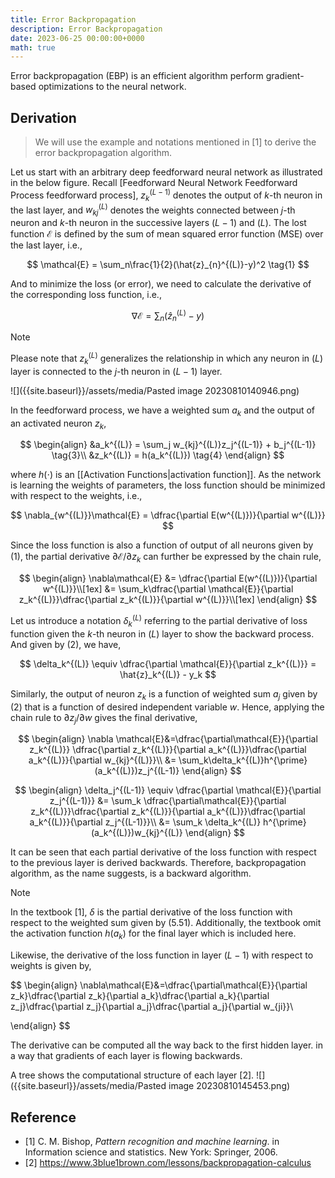 ```yaml
---
title: Error Backpropagation
description: Error Backpropagation
date: 2023-06-25 00:00:00+0000
math: true
---
```


Error backpropagation (EBP) is an efficient algorithm perform gradient-based optimizations to the neural network.

## Derivation

> We will use the example and notations mentioned in [1] to derive the error backpropagation algorithm.

Let us start with an arbitrary deep feedforward neural network as illustrated in the below figure. Recall [Feedforward Neural Network Feedforward Process feedforward process], $z_k^{(L-1)}$ denotes the output of $k\text{-th}$ neuron in the last layer, and $w_{kj}^{(L)}$ denotes the weights connected between $j\text{-th}$ neuron and $k\text{-th}$ neuron in the successive layers $(L-1)$ and $(L)$. The lost function $\mathcal{E}$ is defined by the sum of mean squared error function (MSE) over the last layer, i.e.,

$$
\mathcal{E} = \sum_n\frac{1}{2}(\hat{z}_{n}^{(L)}-y)^2 \tag{1}
$$

And to minimize the loss (or error), we need to calculate the derivative of the corresponding loss function, i.e.,


$$
\nabla \mathcal{E} = \sum_n(\hat{z}_{n}^{(L)} - y) \tag{2}
$$

> [!note]
> Please note that $z_k^{(L)}$ generalizes the relationship in which any neuron in $(L)$ layer is connected to the $j\text{-th}$ neuron in $(L-1)$ layer.

![]({{site.baseurl}}/assets/media/Pasted image 20230810140946.png)

In the feedforward process, we have a weighted sum $a_k$ and the output of an activated neuron $z_k$,


$$
\begin{align}
&a_k^{(L)} = \sum_j w_{kj}^{(L)}z_j^{(L-1)} + b_j^{(L-1)} \tag{3}\\
&z_k^{(L)} = h(a_k^{(L)}) \tag{4}
\end{align}
$$


where $h(\cdot)$ is an [[Activation Functions|activation function]]. As the network is learning the weights of parameters, the loss function should be minimized with respect to the weights, i.e.,


$$
\nabla_{w^{(L)}}\mathcal{E} = \dfrac{\partial E(w^{(L)})}{\partial w^{(L)}}
$$


Since the loss function is also a function of output of all neurons given by $(1)$, the partial derivative $\partial \mathcal{E}/\partial z_k$ can further be expressed by the chain rule,


$$
\begin{align}
\nabla\mathcal{E} &= \dfrac{\partial E(w^{(L)})}{\partial w^{(L)}}\\[1ex]
&= \sum_k\dfrac{\partial \mathcal{E}}{\partial z_k^{(L)}}\dfrac{\partial z_k^{(L)}}{\partial w^{(L)}}\\[1ex]
\end{align}
$$


Let us introduce a notation $\delta_k^{(L)}$ referring to the partial derivative of loss function given the $k\text{-th}$ neuron in $(L)$ layer to show the backward process. And given by $(2)$, we have,


$$
\delta_k^{(L)} \equiv \dfrac{\partial \mathcal{E}}{\partial z_k^{(L)}} = \hat{z}_k^{(L)} - y_k
$$


Similarly, the output of neuron $z_k$ is a function of weighted sum $a_j$ given by $(2)$ that is a function of desired independent variable $w$. Hence, applying the chain rule to $\partial z_j / \partial w$ gives the final derivative,


$$
\begin{align}
\nabla \mathcal{E}&=\dfrac{\partial\mathcal{E}}{\partial z_k^{(L)}} \dfrac{\partial z_k^{(L)}}{\partial a_k^{(L)}}\dfrac{\partial a_k^{(L)}}{\partial w_{kj}^{(L)}}\\
&= \sum_k\delta_k^{(L)}h^{\prime}(a_k^{(L)})z_j^{(L-1)}
\end{align}
$$



$$
\begin{align}
\delta_j^{(L-1)} \equiv \dfrac{\partial \mathcal{E}}{\partial z_j^{(L-1)}} &= \sum_k \dfrac{\partial\mathcal{E}}{\partial z_k^{(L)}}\dfrac{\partial z_k^{(L)}}{\partial a_k^{(L)}}\dfrac{\partial a_k^{(L)}}{\partial z_j^{(L-1)}}\\
&= \sum_k \delta_k^{(L)} h^{\prime}(a_k^{(L)})w_{kj}^{(L)}
\end{align}
$$


It can be seen that each partial derivative of the loss function with respect to the previous layer is derived backwards. Therefore, backpropagation algorithm, as the name suggests, is a backward algorithm.

> [!note]
> In the textbook [1], $\delta$ is the partial derivative of the loss function with respect to the weighted sum given by $(5.51)$. Additionally, the textbook omit the activation function $h(a_k)$ for the final layer which is included here.

Likewise, the derivative of the loss function in layer $(L-1)$ with respect to weights is given by,


$$
\begin{align}
\nabla\mathcal{E}&=\dfrac{\partial\mathcal{E}}{\partial z_k}\dfrac{\partial z_k}{\partial a_k}\dfrac{\partial a_k}{\partial z_j}\dfrac{\partial z_j}{\partial a_j}\dfrac{\partial a_j}{\partial w_{ji}}\\

\end{align}
$$


The derivative can be computed all the way back to the first hidden layer. in a way that gradients of each layer is flowing backwards.

A tree shows the computational structure of each layer [2].
![]({{site.baseurl}}/assets/media/Pasted image 20230810145453.png)

## Reference

- [1] C. M. Bishop, _Pattern recognition and machine learning_. in Information science and statistics. New York: Springer, 2006.
- [2] https://www.3blue1brown.com/lessons/backpropagation-calculus